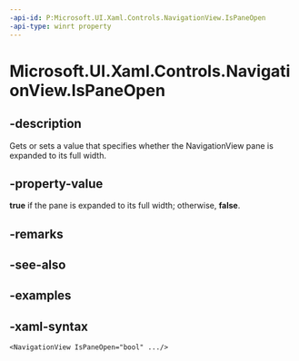 ```yaml
---
-api-id: P:Microsoft.UI.Xaml.Controls.NavigationView.IsPaneOpen
-api-type: winrt property
---
```

<!-- Property syntax.
public bool IsPaneOpen { get;  set; }
-->

# Microsoft.UI.Xaml.Controls.NavigationView.IsPaneOpen


## -description

Gets or sets a value that specifies whether the NavigationView pane is expanded to its full width.


## -property-value

**true** if the pane is expanded to its full width; otherwise, **false**.


## -remarks


## -see-also


## -examples


## -xaml-syntax

```xaml
<NavigationView IsPaneOpen="bool" .../>
```


